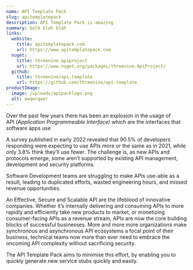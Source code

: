 ```yaml
---
name: API Template Pack
slug: apitemplatepack
description: API Template Pack is amazing
summary: balh blah blah
links:
  website:
    title: apitemplatepack.com
    url: https://www.apitemplatepack.com
  nuget:
    title: threenine.apiproject
    url: https://www.nuget.org/packages/threenine.ApiProject/
  github:
    title: threenine/api-template
    url: https://github.com/threenine/api-template
productImage:
  image: /uploads/apipacklogo.png
  alt: ewqerqwer
---
```

Over the past few years there has been an explosion in the usage of API *(Application Programmeable Interface)* which are the interfaces that software apps use

A survey published in early 2022 revealed that 90.5% of developers responding were expecting to use APIs more or the same as in 2021, while only 3.8% think they’ll use fewer. The challenge is, as new APIs and protocols emerge, some aren’t supported by existing API management, development and security platforms.

Software Development teams are struggling to make APIs use-able as a result, leading to duplicated efforts, wasted engineering hours, and missed revenue opportunities.

An Effective, Secure and Scalable API are the lifeblood of innovative companies. Whether it’s internally delivering and consuming APIs to more rapidly and efficiently take new products to market, or monetizing consumer-facing APIs as a revenue stream, APIs are now the core building blocks of successful businesses. More and more more organizations make synchronous and asynchronous API ecosystems a focal point of their business, technical teams now more than ever need to embrace the oncoming API complexity without sacrificing security.

The API Template Pack aims to minimise this effort, by enabling you to quickly generate new service stubs quickly and easily.
